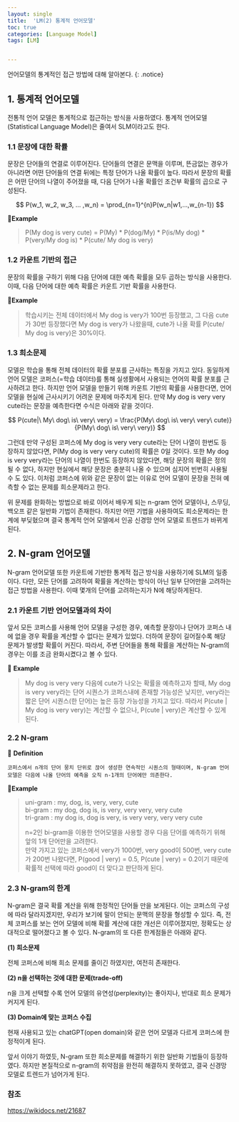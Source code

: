 ```yaml
---
layout: single
title:  'LM(2) 통계적 언어모델'
toc: true
categories: [Language Model]
tags: [LM]


---
```


언어모델의 통계적인 접근 방법에 대해 알아본다.
{: .notice}

##  1. 통계적 언어모델

전통적 언어 모델은 통계적으로 접근하는 방식을 사용하였다. 통계적 언어모델(Statistical Language Model)은 줄여서 SLM이라고도 한다.

### 1.1 문장에 대한 확률

문장은 단어들의 연결로 이루어진다. 단어들의 연결은 문맥을 이루며, 뜬금없는 경우가 아니라면 어떤 단어들의 연결 뒤에는 특정 단어가 나올 확률이 높다. 따라서 문장의 확률은 어떤 단어의 나열이 주어졌을 때, 다음 단어가 나올 확률인 조건부 확률의 곱으로 구성된다.


$$
P(w_1, w_2, w_3, ... ,w_n) = \prod_{n=1}^{n}P(w_n|w1,...,w_{n-1})
$$


📍**Example**

> P(My dog is very cute) = P(My) * P(dog/My) * P(is/My dog) * P(very/My dog is) * P(cute/ My dog is very)



### 1.2 카운트 기반의 접근

문장의 확률을 구하기 위해 다음 단어에 대한 예측 확률을 모두 곱하는 방식을 사용한다. 이때, 다음 단어에 대한 예측 확률은 카운트 기반 확률을 사용한다. 



📍**Example**

> 학습시키는 전체 데이터에서 My dog is very가 100번 등장했고, 그 다음 cute가 30번 등장했다면 My dog is very가 나왔을때, cute가 나올 확률 P(cute/ My dog is very)은 30%이다.



### 1.3 희소문제

모델은 학습을 통해 전체 데이터의 확률 분포를 근사하는 특징을 가지고 있다. 동일하게 언어 모델은 코퍼스(=학습 데이터)를 통해 실생활에서 사용되는 언어의 확률 분포를 근사하려고 한다. 하지만 언어 모델을 만들기 위해 카운트 기반의 확률을 사용한다면, 언어 모델을 현실에 근사시키기 어려운 문제에 마주치게 된다. 만약 My dog is very very cute라는 문장을 예측한다면 수식은 아래와 같을 것이다.


$$
P(cute|\ My\ dog\ is\ very\ very) = \frac{P(My\ dog\ is\ very\ very\ cute)}{P(My\ dog\ is\ very\ very)}
$$


그런데 만약 구성된 코퍼스에 My dog is very very cute라는 단어 나열이 한번도 등장하지 않았다면, P(My dog is very very cute)의 확률은 0일 것이다. 또한 My dog is very very라는 단어의 나열이 한번도 등장하지 않았다면, 해당 문장의 확률은 정의 될 수 없다, 하지만 현실에서 해당 문장은 충분히 나올 수 있으며 심지어 빈번히 사용될 수 도 있다. 이처럼 코퍼스에 위와 같은 문장이 없는 이유로 언어 모델이 문장을 전혀 예측할 수 없는 문제를 희소문제라고 한다.

위 문제를 완화하는 방법으로 바로 이어서 배우게 되는 n-gram 언어 모델이나, 스무딩, 백오프 같은 일반화 기법이 존재한다. 하지만 어떤 기법을 사용하여도 희소문제라는 한계에 부딪혔으며 결국 통계적 언어 모델에서 인공 신경망 언어 모델로 트렌드가 바뀌게 된다.

## 2. N-gram 언어모델

N-gram 언어모델 또한 카운트에 기반한 통계적 접근 방식을 사용하기에 SLM의 일종이다. 다만, 모든 단어를 고려하여 확률을 계산하는 방식이 아닌 일부 단어만을 고려하는 접근 방법을 사용한다. 이때 몇개의 단어를 고려하는지가 N에 해당하게된다.

### 2.1 카운트 기반 언어모델과의 차이

앞서 모든 코퍼스를 사용해 언어 모델을 구성한 경우, 예측할 문장이나 단어가 코퍼스 내에 없을 경우 확률을 계산할 수 없다는 문제가 있었다. 더하여 문장이 길어질수록 해당 문제가 발생할 확률이 커진다. 따라서, 주변 단어들을 통해 확률을 계산하는 N-gram의 경우는 이를 조금 완화시켰다고 볼 수 있다.

📍 **Example**

> My dog is very very 다음에 cute가 나오는 확률을 예측하고자 할때, My dog is very very라는 단어 시퀀스가 코퍼스내에 존재할 가능성은 낮지만, very라는 짧은 단어 시퀀스(한 단어)는 높은 등장 가능성을 가지고 있다. 따라서 P(cute | My dog is very very)는 계산할 수 없으나, P(cute | very)은 계산할 수 있게 된다.

### 2.2 N-gram

👀 **Definition**

````
코퍼스에서 n개의 단어 뭉치 단위로 끊어 생성한 연속적인 시퀀스의 형태이며, N-gram 언어 모델은 다음에 나올 단어의 예측을 오직 n-1개의 단어에만 의존한다. 
````

📍**Example**

> uni-gram : my, dog, is, very, very, cute<br>bi-gram : my dog, dog is, is very, very very, very cute<br>tri-gram : my dog is, dog is very, is very very, very very cute
>
> n=2인 bi-gram을 이용한 언어모델을 사용할 경우 다음 단어를 예측하기 위해 앞의 1개 단어만을 고려한다.<br>만약 가지고 있는 코퍼스에서 very가 1000번, very good이 500번, very cute가 200번 나왔다면, P(good | very) = 0.5, P(cute | very) = 0.2이기 때문에 확률적 선택에 따라 good이 더 맞다고 판단하게 된다.

### 2.3 N-gram의 한계

N-gram은 결국 확률 계산을 위해 한정적인 단어들 만을 보게된다. 이는 코퍼스의 구성에 따라 달라지겠지만, 우리가 보기에 말이 안되는 문맥의 문장을 형성할 수 있다. 즉, 전체 코퍼스를 보는 언어 모델에 비해 확률 계산에 대한 개선은 이루어졌지만, 정확도는 상대적으로 떨어졌다고 볼 수 있다. N-gram의 또 다른 한계점들은 아래와 같다.

**(1) 희소문제**

전체 코퍼스에 비해 희소 문제를 줄이긴 하였지만, 여전히 존재한다.

**(2) n을 선택하는 것에 대한 문제(trade-off)**

n을 크게 선택할 수록 언어 모델의 유연성(perplexity)는 좋아지나, 반대로 희소 문제가 커지게 된다.

**(3) Domain에 맞는 코퍼스 수집**

현재 사용되고 있는 chatGPT(open domain)와 같은 언어 모델과 다르게 코퍼스에 한정적이게 된다.

앞서 이야기 하였듯, N-gram 또한 희소문제를 해결하기 위한 일반화 기법들이 등장하였다. 하지만 본질적으로 n-gram의 취약점을 완전히 해결하지 못하였고, 결국 신경망 모델로 트렌드가 넘어가게 된다.



### 참조

https://wikidocs.net/21687
